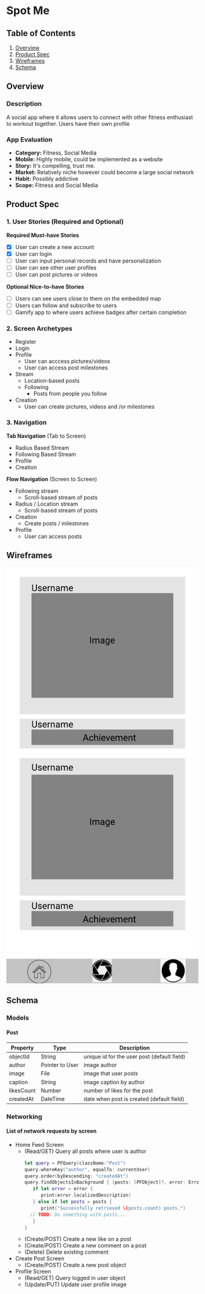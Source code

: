 # Spot Me

## Table of Contents
1. [Overview](#Overview)
1. [Product Spec](#Product-Spec)
1. [Wireframes](#Wireframes)
2. [Schema](#Schema)

## Overview
### Description
A social app where it allows users to connect with other fitness enthusiast to workout together. Users have their own profile 

### App Evaluation

- **Category:** Fitness, Social Media
- **Mobile:** Highly mobile, could be implemented as a website
- **Story:** It's compelling, trust me.
- **Market:** Relatively niche however could become a large social network
- **Habit:** Possibly addictive
- **Scope:** Fitness and Social Media

## Product Spec

### 1. User Stories (Required and Optional)

**Required Must-have Stories**

- [x] User can create a new account
- [x] User can login
- [ ] User can input personal records and have personalization
- [ ] User can see other user profiles
- [ ] User can post pictures or videos

**Optional Nice-to-have Stories**

- [ ] Users can see users close to them on the embedded map
- [ ] Users can follow and subscribe to users
- [ ] Gamify app to where users achieve badges after certain completion

### 2. Screen Archetypes

* Register
* Login
* Profile
    * User can acccess pictures/videos
    * User can access post milestones
* Stream 
    * Location-based posts
    * Following
        * Posts from people you follow
* Creation
    * User can create pictures, videos and /or milestones


### 3. Navigation

**Tab Navigation** (Tab to Screen)

* Radius Based Stream 
* Following Based Stream
* Profile
* Creation


**Flow Navigation** (Screen to Screen)

* Following stream
   * Scroll-based stream of posts
* Radius / Location stream
    * Scroll-based stream of posts
* Creation
    * Create posts / milestones
* Profile 
    * User can access posts

## Wireframes

<img src="SpotMe.pdf" width=600>


## Schema 
### Models
#### Post

   | Property      | Type     | Description |
   | ------------- | -------- | ------------|
   | objectId      | String   | unique id for the user post (default field) |
   | author        | Pointer to User| image author |
   | image         | File     | image that user posts |
   | caption       | String   | image caption by author |
   | likesCount    | Number   | number of likes for the post |
   | createdAt     | DateTime | date when post is created (default field) |

### Networking
#### List of network requests by screen
   - Home Feed Screen
      - (Read/GET) Query all posts where user is author
         ```swift
         let query = PFQuery(className:"Post")
         query.whereKey("author", equalTo: currentUser)
         query.order(byDescending: "createdAt")
         query.findObjectsInBackground { (posts: [PFObject]?, error: Error?) in
            if let error = error { 
               print(error.localizedDescription)
            } else if let posts = posts {
               print("Successfully retrieved \(posts.count) posts.")
           // TODO: Do something with posts...
            }
         }
         ```
      - (Create/POST) Create a new like on a post
      - (Create/POST) Create a new comment on a post
      - (Delete) Delete existing comment
   - Create Post Screen
      - (Create/POST) Create a new post object
   - Profile Screen
      - (Read/GET) Query logged in user object
      - (Update/PUT) Update user profile image
